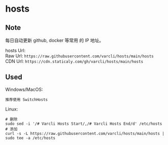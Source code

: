 # hosts  

## Note  
每日自动更新 github, docker 等常用 的 IP 地址。  

hosts Url:   
Raw Url: ``` https://raw.githubusercontent.com/varcli/hosts/main/hosts ```  
CDN Url: ``` https://cdn.staticaly.com/gh/varcli/hosts/main/hosts ``` 

## Used  
Windows/MacOS:  
```
推荐使用 SwitchHosts
```

Linux:
```
# 删除
sudo sed -i '/# Varcli Hosts Start/,/# Varcli Hosts End/d' /etc/hosts
# 添加
curl -s -L https://raw.githubusercontent.com/varcli/hosts/main/hosts | sudo tee -a /etc/hosts
```